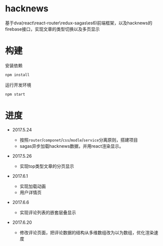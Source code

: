 # hacknews
基于dva(react\react-router\redux-sagas\es6)前端框架，以及hacknews的firebase接口，实现文章的类型切换以及多页显示

# 构建

安装依赖
```bash
npm install
````
运行开发环境
```bash
npm start
```

# 进度
- 2017.5.24
  - 按照`router`/`componet`/`css`/`modle`/`service`分离原则，搭建项目
  - sagas异步加载hacknews数据，并用react渲染显示。

- 2017.5.26
  - 实现top类型文章的分页显示

- 2017.6.1
  - 实现加载动画
  - 用户详情页
  
- 2017.6.6
  - 实现评论列表的嵌套层叠显示
  
- 2017.6.20
  - 修改评论页面，把评论数据的结构从多维数组改为以为数组，优化渲染速度

